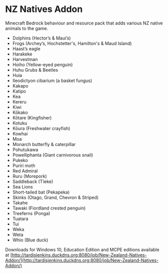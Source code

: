 # NZ Natives Addon
 Minecraft Bedrock behaviour and resource pack that adds various NZ native animals to the game.

- Dolphins (Hector’s & Maui’s)
- Frogs (Archey’s, Hochstetter's, Hamilton's & Maud Island)
- Haast’s eagle
- Harakeke
- Harvestman
- Hoiho (Yellow-eyed penguin)
- Huhu Grubs & Beetles
- Huia
- Ileodictyon cibarium (a basket fungus)
- Kakapo
- Katipo
- Kea
- Kereru
- Kiwi
- Kōkako
- Kōtare (Kingfisher)
- Kotuku
- Kōura (Freshwater crayfish)
- Kowhai
- Moa
- Monarch butterfly & caterpillar
- Pohutukawa
- Powelliphanta (Giant carnivorous snail)
- Pukeko
- Puriri moth
- Red Admiral
- Ruru (Morepork)
- Saddleback (Tīeke)
- Sea Lions
- Short-tailed bat (Pekapeka)
- Skinks (Otago, Grand, Chevron & Striped)
- Takahe
- Tawaki (Fiordland crested penguin)
- Treeferns (Ponga)
- Tuatara
- Tui
- Weka
- Weta
- Whio (Blue duck)

Downloads for Windows 10, Education Edition and MCPE editions available at [http://tardisjenkins.duckdns.org:8080/job/New-Zealand-Natives-Addon/](http://tardisjenkins.duckdns.org:8080/job/New-Zealand-Natives-Addon/)
